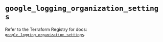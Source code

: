 # `google_logging_organization_settings`

Refer to the Terraform Registry for docs: [`google_logging_organization_settings`](https://registry.terraform.io/providers/hashicorp/google/6.28.0/docs/resources/logging_organization_settings).
